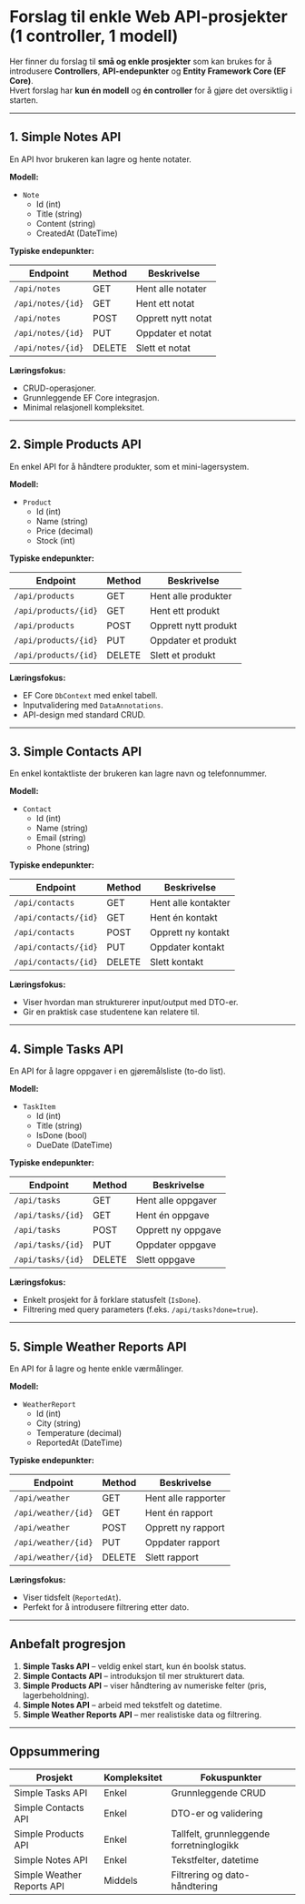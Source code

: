 # Forslag til enkle Web API-prosjekter (1 controller, 1 modell)

Her finner du forslag til **små og enkle prosjekter** som kan brukes for å introdusere **Controllers**, **API-endepunkter** og **Entity Framework Core (EF Core)**.  
Hvert forslag har **kun én modell** og **én controller** for å gjøre det oversiktlig i starten.

---

## 1. Simple Notes API

En API hvor brukeren kan lagre og hente notater.

**Modell:**

- `Note`
  - Id (int)
  - Title (string)
  - Content (string)
  - CreatedAt (DateTime)

**Typiske endepunkter:**

| Endpoint | Method | Beskrivelse |
|-----------|--------|-------------|
| `/api/notes` | GET | Hent alle notater |
| `/api/notes/{id}` | GET | Hent ett notat |
| `/api/notes` | POST | Opprett nytt notat |
| `/api/notes/{id}` | PUT | Oppdater et notat |
| `/api/notes/{id}` | DELETE | Slett et notat |

**Læringsfokus:**

- CRUD-operasjoner.
- Grunnleggende EF Core integrasjon.
- Minimal relasjonell kompleksitet.

---

## 2. Simple Products API

En enkel API for å håndtere produkter, som et mini-lagersystem.

**Modell:**

- `Product`
  - Id (int)
  - Name (string)
  - Price (decimal)
  - Stock (int)

**Typiske endepunkter:**

| Endpoint | Method | Beskrivelse |
|-----------|--------|-------------|
| `/api/products` | GET | Hent alle produkter |
| `/api/products/{id}` | GET | Hent ett produkt |
| `/api/products` | POST | Opprett nytt produkt |
| `/api/products/{id}` | PUT | Oppdater et produkt |
| `/api/products/{id}` | DELETE | Slett et produkt |

**Læringsfokus:**

- EF Core `DbContext` med enkel tabell.
- Inputvalidering med `DataAnnotations`.
- API-design med standard CRUD.

---

## 3. Simple Contacts API

En enkel kontaktliste der brukeren kan lagre navn og telefonnummer.

**Modell:**

- `Contact`
  - Id (int)
  - Name (string)
  - Email (string)
  - Phone (string)

**Typiske endepunkter:**

| Endpoint | Method | Beskrivelse |
|-----------|--------|-------------|
| `/api/contacts` | GET | Hent alle kontakter |
| `/api/contacts/{id}` | GET | Hent én kontakt |
| `/api/contacts` | POST | Opprett ny kontakt |
| `/api/contacts/{id}` | PUT | Oppdater kontakt |
| `/api/contacts/{id}` | DELETE | Slett kontakt |

**Læringsfokus:**

- Viser hvordan man strukturerer input/output med DTO-er.
- Gir en praktisk case studentene kan relatere til.

---

## 4. Simple Tasks API

En API for å lagre oppgaver i en gjøremålsliste (to-do list).

**Modell:**

- `TaskItem`
  - Id (int)
  - Title (string)
  - IsDone (bool)
  - DueDate (DateTime)

**Typiske endepunkter:**

| Endpoint | Method | Beskrivelse |
|-----------|--------|-------------|
| `/api/tasks` | GET | Hent alle oppgaver |
| `/api/tasks/{id}` | GET | Hent én oppgave |
| `/api/tasks` | POST | Opprett ny oppgave |
| `/api/tasks/{id}` | PUT | Oppdater oppgave |
| `/api/tasks/{id}` | DELETE | Slett oppgave |

**Læringsfokus:**

- Enkelt prosjekt for å forklare statusfelt (`IsDone`).
- Filtrering med query parameters (f.eks. `/api/tasks?done=true`).

---

## 5. Simple Weather Reports API

En API for å lagre og hente enkle værmålinger.

**Modell:**

- `WeatherReport`
  - Id (int)
  - City (string)
  - Temperature (decimal)
  - ReportedAt (DateTime)

**Typiske endepunkter:**

| Endpoint | Method | Beskrivelse |
|-----------|--------|-------------|
| `/api/weather` | GET | Hent alle rapporter |
| `/api/weather/{id}` | GET | Hent én rapport |
| `/api/weather` | POST | Opprett ny rapport |
| `/api/weather/{id}` | PUT | Oppdater rapport |
| `/api/weather/{id}` | DELETE | Slett rapport |

**Læringsfokus:**

- Viser tidsfelt (`ReportedAt`).
- Perfekt for å introdusere filtrering etter dato.

---

## Anbefalt progresjon

1. **Simple Tasks API** – veldig enkel start, kun én boolsk status.
2. **Simple Contacts API** – introduksjon til mer strukturert data.
3. **Simple Products API** – viser håndtering av numeriske felter (pris, lagerbeholdning).
4. **Simple Notes API** – arbeid med tekstfelt og datetime.
5. **Simple Weather Reports API** – mer realistiske data og filtrering.

---

## Oppsummering

| Prosjekt | Kompleksitet | Fokuspunkter |
|----------|--------------|--------------|
| Simple Tasks API | Enkel | Grunnleggende CRUD |
| Simple Contacts API | Enkel | DTO-er og validering |
| Simple Products API | Enkel | Tallfelt, grunnleggende forretninglogikk |
| Simple Notes API | Enkel | Tekstfelter, datetime |
| Simple Weather Reports API | Middels | Filtrering og dato-håndtering |
